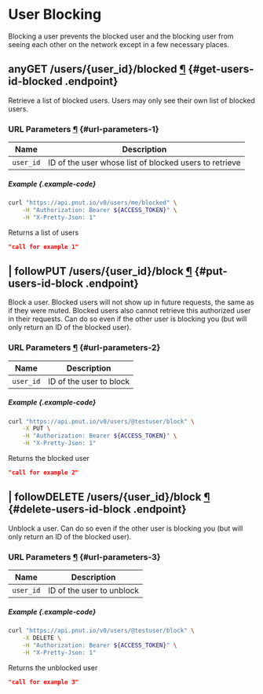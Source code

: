 # User Blocking

Blocking a user prevents the blocked user and the blocking user from seeing each other on the network except in a few necessary places.


## <span class="endpoint-meta"><i class="fas fa-lock"></i> any</span><span class="method method-get">GET</span> /users/<span class="call-param">{user_id}</span>/blocked [&para;](#get-users-id-blocked) {#get-users-id-blocked .endpoint}

Retrieve a list of blocked users. Users may only see their own list of blocked users.

### URL Parameters [&para;](#url-parameters-1) {#url-parameters-1}

Name|Description
-|-
`user_id`|ID of the user whose list of blocked users to retrieve

##### Example {.example-code}

```bash
curl "https://api.pnut.io/v0/users/me/blocked" \
    -H "Authorization: Bearer ${ACCESS_TOKEN}" \
    -H "X-Pretty-Json: 1"
```

Returns a list of users

```json
"call for example 1"
```


## <span class="endpoint-meta"><i class="fas fa-lock"></i> | <i class="fas fa-user"></i> follow</span><span class="method method-put">PUT</span> /users/<span class="call-param">{user_id}</span>/block [&para;](#put-users-id-block) {#put-users-id-block .endpoint}

Block a user. Blocked users will not show up in future requests, the same as if they were muted. Blocked users also cannot retrieve this authorized user in their requests. Can do so even if the other user is blocking you (but will only return an ID of the blocked user).

### URL Parameters [&para;](#url-parameters-2) {#url-parameters-2}

Name|Description
-|-
`user_id`|ID of the user to block

##### Example {.example-code}

```bash
curl "https://api.pnut.io/v0/users/@testuser/block" \
    -X PUT \
    -H "Authorization: Bearer ${ACCESS_TOKEN}" \
    -H "X-Pretty-Json: 1"
```

Returns the blocked user

```json
"call for example 2"
```


## <span class="endpoint-meta"><i class="fas fa-lock"></i> | <i class="fas fa-user"></i> follow</span><span class="method method-delete">DELETE</span> /users/<span class="call-param">{user_id}</span>/block [&para;](#delete-users-id-block) {#delete-users-id-block .endpoint}

Unblock a user. Can do so even if the other user is blocking you (but will only return an ID of the blocked user).

### URL Parameters [&para;](#url-parameters-3) {#url-parameters-3}

Name|Description
-|-
`user_id`|ID of the user to unblock

##### Example {.example-code}

```bash
curl "https://api.pnut.io/v0/users/@testuser/block" \
    -X DELETE \
    -H "Authorization: Bearer ${ACCESS_TOKEN}" \
    -H "X-Pretty-Json: 1"
```

Returns the unblocked user

```json
"call for example 3"
```